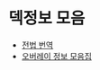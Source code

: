 # 덱정보 모음

* [전법 번역](https://docs.google.com/spreadsheets/d/177EsZmoxShGiROVeCpnh4DuWHDRgKb4pUoMENCuBQ3U/edit#gid=843521125)
* [오버레이 정보 모음집](https://docs.google.com/spreadsheets/d/177EsZmoxShGiROVeCpnh4DuWHDRgKb4pUoMENCuBQ3U/edit?usp=sharing)

